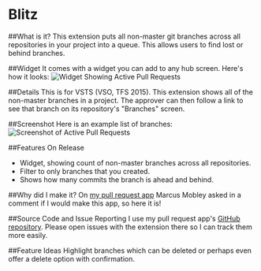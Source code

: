 # Blitz
##What is it?
This extension puts all non-master git branches across all repositories in your project into a queue. This allows users to find lost or behind branches.

##Widget
It comes with a widget you can add to any hub screen. Here's how it looks:
![Widget Showing Active Pull Requests](https://sierpinski.gallery.vsassets.io/_apis/public/gallery/publisher/sierpinski/extension/blitz-allbranches/0.4.8/assetbyname/Microsoft.VisualStudio.Services.Screenshots.2 "Active Pull Requests Widget")

##Details
This is for VSTS (VSO, TFS 2015). This extension shows all of the non-master branches in a project. The approver can then follow a link to see that branch on its repository's "Branches" screen.

##Screenshot
Here is an example list of branches:
![Screenshot of Active Pull Requests](https://sierpinski.gallery.vsassets.io/_apis/public/gallery/publisher/sierpinski/extension/blitz-allbranches/0.4.8/assetbyname/Microsoft.VisualStudio.Services.Screenshots.1 "Screenshot/Active Pull Requests")

##Features On Release
* Widget, showing count of non-master branches across all repositories.
* Filter to only branches that you created.
* Shows how many commits the branch is ahead and behind.

##Why did I make it?
On [my pull request app](https://marketplace.visualstudio.com/items?itemName=sierpinski.blitz-allpulls-extension) Marcus Mobley asked in a comment if I would make this app, so here it is!

##Source Code and Issue Reporting
I use my pull request app's [GitHub repository](https://github.com/sierpinski/Blitz). Please open issues with the extension there so I can track them more easily.

##Feature Ideas
Highlight branches which can be deleted or perhaps even offer a delete option with confirmation.